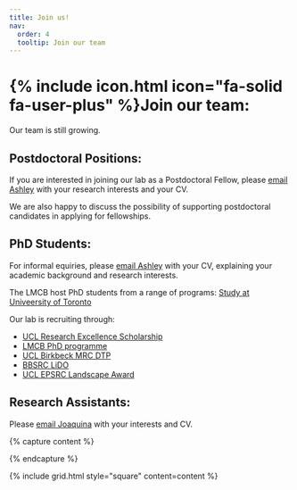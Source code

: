 ```yaml
---
title: Join us!
nav:
  order: 4
  tooltip: Join our team
---
```


# {% include icon.html icon="fa-solid fa-user-plus" %}Join our team:

Our team is still growing. 

## Postdoctoral Positions:

If you are interested in joining our lab as a Postdoctoral Fellow, please [email Ashley](/contact) with your research interests and your CV.

We are also happy to discuss the possibility of supporting postdoctoral candidates in applying for fellowships.

## PhD Students:

For informal equiries, please [email Ashley](/contact) with your CV, explaining your academic background and research interests.

The LMCB host PhD students from a range of programs: [Study at Univeersity of Toronto](https://www.ucl.ac.uk/lifesciences-faculty/laboratory-molecular-cell-biology/education-and-training/study-lmcb/phd-programmes)

Our lab is recruiting through: 
- [UCL Research Excellence Scholarship](https://www.ucl.ac.uk/scholarships/research-excellence-scholarship)
- [LMCB PhD programme](https://www.ucl.ac.uk/lifesciences-faculty/laboratory-molecular-cell-biology/education-and-training/study-lmcb/phd-programmes/molecular-cell)
- [UCL Birkbeck MRC DTP](https://www.uclbbk-mrcdtp.ac.uk/)
- [BBSRC LiDO](https://www.lido-dtp.ac.uk/)
- [UCL EPSRC Landscape Award](https://www.ucl.ac.uk/epsrc-doctoral-training/prospective-students/apply-ucl-epsrc-landscape-award-uela-studentship)

## Research Assistants:

Please [email Joaquina](/contact) with your interests and CV. 

{% capture content %}

{% endcapture %}

{% include grid.html style="square" content=content %}
